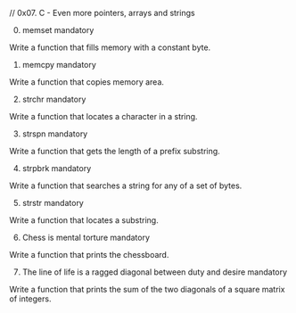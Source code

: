 // 0x07. C - Even more pointers, arrays and strings


0. memset
mandatory

Write a function that fills memory with a constant byte.

1. memcpy
mandatory

Write a function that copies memory area.

2. strchr
mandatory

Write a function that locates a character in a string.

3. strspn
mandatory

Write a function that gets the length of a prefix substring.

4. strpbrk
mandatory

Write a function that searches a string for any of a set of bytes.

5. strstr
mandatory

Write a function that locates a substring.

6. Chess is mental torture
mandatory

Write a function that prints the chessboard.

7. The line of life is a ragged diagonal between duty and desire
mandatory

Write a function that prints the sum of the two diagonals of a square matrix of integers.

